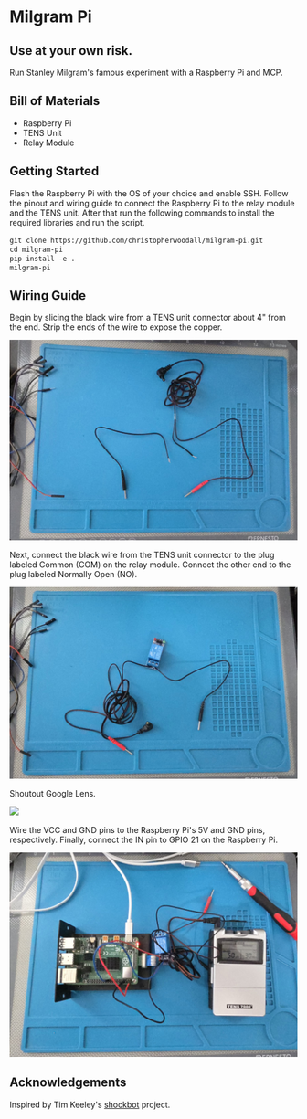 # Milgram Pi
## Use at your own risk.
Run Stanley Milgram's famous experiment with a Raspberry Pi and MCP.

## Bill of Materials
- Raspberry Pi
- TENS Unit
- Relay Module

## Getting Started
Flash the Raspberry Pi with the OS of your choice and enable SSH. Follow the pinout and wiring guide to connect the Raspberry Pi to the relay module and the TENS unit. After that run the following commands to install the required libraries and run the script.

```
git clone https://github.com/christopherwoodall/milgram-pi.git
cd milgram-pi
pip install -e .
milgram-pi
```

## Wiring Guide

Begin by slicing the black wire from a TENS unit connector about 4" from the end. Strip the ends of the wire to expose the copper.

![](docs/step1.jpg)


Next, connect the black wire from the TENS unit connector to the plug labeled Common (COM) on the relay module. Connect the other end to the plug labeled Normally Open (NO).

![](docs/step2.jpg)


Shoutout Google Lens.

![](docs/lens.png)


Wire the VCC and GND pins to the Raspberry Pi's 5V and GND pins, respectively. Finally, connect the IN pin to GPIO 21 on the Raspberry Pi.

![](docs/final.jpg)


## Acknowledgements
Inspired by Tim Keeley's [shockbot](https://www.instructables.com/Shockbot/) project.
